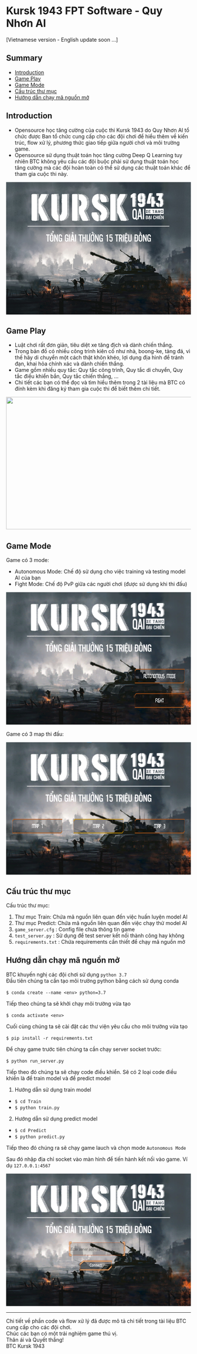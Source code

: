 # Kursk 1943 FPT Software - Quy Nhơn AI
[Vietnamese version - English update soon ...]
## Summary
* [Introduction](#Introduction)
* [Game Play](#Game-Play)
* [Game Mode](#Game-Mode)
* [Cấu trúc thư mục](#Cấu-trúc-thư-mục)
* [Hướng dẫn chạy mã nguồn mở](#Hướng-dẫn-chạy-mã-nguồn-mở)

## Introduction
* Opensource học tăng cường của cuộc thi Kursk 1943 do Quy Nhơn AI tổ chức được Ban tổ chức cung cấp cho các đội chơi để hiểu thêm về kiến trúc, flow xử lý, phương thức giao tiếp giữa người chơi và môi trường game.
* Opensource sử dụng thuật toán học tăng cường Deep Q Learning tuy nhiên BTC không yêu cầu các đội buộc phải sử dụng thuật toán học tăng cường mà các đội hoàn toàn có thể sử dụng các thuật toán khác để tham gia cuộc thi này.

<p align="center">
<img src="./img/poster.jpg" alt="Poster" width="640" height="360"/>
</p>

## Game Play
* Luật chơi rất đơn giản, tiêu diệt xe tăng địch và dành chiến thắng. 
* Trong bản đồ có nhiều công trình kiên cố như nhà, boong-ke, tảng đá, vì thế hãy di chuyển một cách thật khôn khéo, lợi dụng địa hình để tránh đạn, khai hỏa chính xác và dành chiến thắng.
* Game gồm nhiều quy tắc: Quy tắc công trình, Quy tắc di chuyển, Quy tắc điều khiển bắn, Quy tắc chiến thắng, ...
* Chi tiết các bạn có thể đọc và tìm hiểu thêm trong 2 tài liệu mà BTC có đính kèm khi đăng ký tham gia cuộc thi để biết thêm chi tiết.

<p align="center">
<img src="./img/gameplay.gif" width="640" height="360"/>
</p>

## Game Mode

Game có 3 mode:
* Autonomous Mode: Chế độ sử dụng cho việc training và testing model AI của bạn
* Fight Mode: Chế độ PvP giữa các người chơi (được sử dụng khi thi đấu)

<p align="center">
<img src="./img/game_menu.png" width="640" height="360"/>
</p>

Game có 3 map thi đấu:

<p align="center">
<img src="./img/Game-Map.png" width="640" height="360"/>
</p>

## Cấu trúc thư mục

Cấu trúc thư mục:
1. Thư mục Train: Chứa mã nguồn liên quan đến việc huấn luyện model AI
2. Thư mục Predict: Chứa mã nguồn liên quan đến việc chạy thử model AI
3. `game_server.cfg` : Config file chưa thông tin game
4. `test_server.py` : Sử dụng để test server kết nối thành công hay không
5. `requirements.txt` : Chứa requirements cần thiết để chạy mã nguồn mở

## Hướng dẫn chạy mã nguồn mở

BTC khuyến nghị các đội chơi sử dụng `python 3.7`<br>
Đầu tiên chúng ta cần tạo môi trường python bằng cách sử dụng conda

`$ conda create --name <env> python=3.7`

Tiếp theo chúng ta sẽ khởi chạy môi trường vừa tạo

`$ conda activate <env> `

Cuối cùng chúng ta sẽ cài đặt các thư viện yêu cầu cho môi trường vừa tạo

`$ pip install -r requirements.txt`

Để chạy game trước tiên chúng ta cần chạy server socket trước:

`$ python run_server.py`

Tiếp theo đó chúng ta sẽ chạy code điều khiển. Sẽ có 2 loại code điều khiền là để train model và để predict model

1. Hướng dẫn sử dụng train model
* `$ cd Train`
* `$ python train.py`

2. Hướng dẫn sử dụng predict model
* `$ cd Predict`
* `$ python predict.py`

Tiếp theo đó chúng ra sẽ chạy game lauch và chọn mode `Autonomous Mode`

Sau đó nhập địa chỉ socket vào màn hình để tiến hành kết nối vào game. Ví dụ `127.0.0.1:4567`

<p align="center">
<img src="./img/Server_Address.png" width="640" height="360"/>
</p>

--------------------------

Chi tiết về phần code và flow xử lý đã được mô tả chi tiết trong tài liệu BTC cung cấp cho các đội chơi.
<br>
Chúc các bạn có một trải nghiệm game thú vị.
<br>
Thân ái và Quyết thắng!
<br>
BTC Kursk 1943

